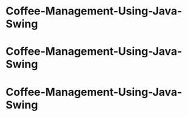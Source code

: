# Coffee-Management-Using-Java-Swing
# Coffee-Management-Using-Java-Swing
# Coffee-Management-Using-Java-Swing
